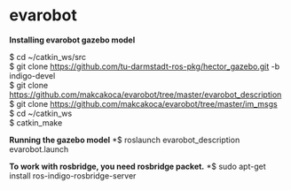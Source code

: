 # evarobot

**Installing evarobot gazebo model** <br />

$ cd ~/catkin_ws/src <br />
$ git clone https://github.com/tu-darmstadt-ros-pkg/hector_gazebo.git -b indigo-devel <br />
$ git clone https://github.com/makcakoca/evarobot/tree/master/evarobot_description <br />
$ git clone https://github.com/makcakoca/evarobot/tree/master/im_msgs <br />
$ cd ~/catkin_ws <br />
$ catkin_make <br />

**Running the gazebo model**
*$ roslaunch evarobot_description evarobot.launch <br />

**To work with rosbridge, you need rosbridge packet.**
*$ sudo apt-get install ros-indigo-rosbridge-server <br />
